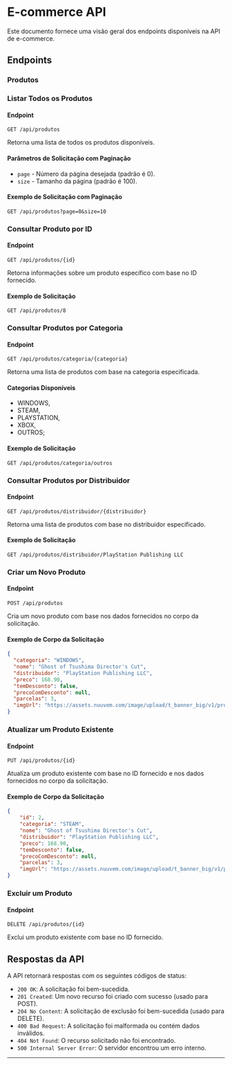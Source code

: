 # E-commerce API

Este documento fornece uma visão geral dos endpoints disponíveis na API de e-commerce.

## Endpoints

### Produtos

### Listar Todos os Produtos

#### Endpoint

```http
GET /api/produtos
```

Retorna uma lista de todos os produtos disponíveis.

#### Parâmetros de Solicitação com Paginação

- `page` - Número da página desejada (padrão é 0).
- `size` - Tamanho da página (padrão é 100).

#### Exemplo de Solicitação com Paginação

```http
GET /api/produtos?page=0&size=10
```

### Consultar Produto por ID

#### Endpoint

```http
GET /api/produtos/{id}
```

Retorna informações sobre um produto específico com base no ID fornecido.

#### Exemplo de Solicitação

```http
GET /api/produtos/8
```

### Consultar Produtos por Categoria

#### Endpoint

```http
GET /api/produtos/categoria/{categoria}
```

Retorna uma lista de produtos com base na categoria especificada.

#### Categorias Disponíveis

- WINDOWS,
- STEAM,
- PLAYSTATION,
- XBOX,
- OUTROS;

#### Exemplo de Solicitação

```http
GET /api/produtos/categoria/outros
```

### Consultar Produtos por Distribuidor

#### Endpoint

```http
GET /api/produtos/distribuidor/{distribuidor}
```

Retorna uma lista de produtos com base no distribuidor especificado.

#### Exemplo de Solicitação

```http
GET /api/produtos/distribuidor/PlayStation Publishing LLC
```

### Criar um Novo Produto

#### Endpoint

```http
POST /api/produtos
```

Cria um novo produto com base nos dados fornecidos no corpo da solicitação.

#### Exemplo de Corpo da Solicitação

```json
{
  "categoria": "WINDOWS",
  "nome": "Ghost of Tsushima Director's Cut",
  "distribuidor": "PlayStation Publishing LLC",
  "preco": 168.90,
  "temDesconto": false,
  "precoComDesconto": null,
  "parcelas": 3,
  "imgUrl": "https://assets.nuuvem.com/image/upload/t_banner_big/v1/products/65e8b6f485c94d0016610795/banners/clkteouysqmblit20ku1.jpg"
}
```

### Atualizar um Produto Existente

#### Endpoint

```http
PUT /api/produtos/{id}
```

Atualiza um produto existente com base no ID fornecido e nos dados fornecidos no corpo da solicitação.

#### Exemplo de Corpo da Solicitação

```json
{
    "id": 2,
    "categoria": "STEAM",
    "nome": "Ghost of Tsushima Director's Cut",
    "distribuidor": "PlayStation Publishing LLC",
    "preco": 168.90,
    "temDesconto": false,
    "precoComDesconto": null,
    "parcelas": 3,
    "imgUrl": "https://assets.nuuvem.com/image/upload/t_banner_big/v1/products/65e8b6f485c94d0016610795/banners/clkteouysqmblit20ku1.jpg"
}
```

### Excluir um Produto

#### Endpoint

```http
DELETE /api/produtos/{id}
```

Exclui um produto existente com base no ID fornecido.

## Respostas da API

A API retornará respostas com os seguintes códigos de status:

- `200 OK`: A solicitação foi bem-sucedida.
- `201 Created`: Um novo recurso foi criado com sucesso (usado para POST).
- `204 No Content`: A solicitação de exclusão foi bem-sucedida (usado para DELETE).
- `400 Bad Request`: A solicitação foi malformada ou contém dados inválidos.
- `404 Not Found`: O recurso solicitado não foi encontrado.
- `500 Internal Server Error`: O servidor encontrou um erro interno.
---